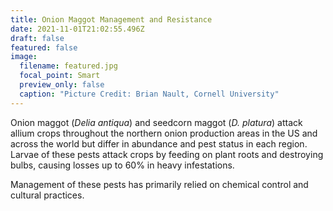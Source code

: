 ```yaml
---
title: Onion Maggot Management and Resistance
date: 2021-11-01T21:02:55.496Z
draft: false
featured: false
image:
  filename: featured.jpg
  focal_point: Smart
  preview_only: false
  caption: "Picture Credit: Brian Nault, Cornell University"
---
```

Onion maggot (*Delia antiqua*) and seedcorn maggot (*D. platura*) attack allium crops throughout the northern onion production areas in the US and across the world but differ in abundance and pest status in each region. Larvae of these pests attack crops by feeding on plant roots and destroying bulbs, causing losses up to 60% in heavy infestations.


Management of these pests has primarily relied on chemical control and cultural practices.